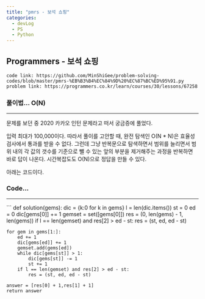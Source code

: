 ```yaml
---
title: "pmrs - 보석 쇼핑"
categories:
  - devLog
  - PS
  - Python
---
```

## Programmers - 보석 쇼핑

```
code link: https://github.com/MinShiGee/problem-solving-codes/blob/master/pmrs-%EB%B3%B4%EC%84%9D%20%EC%87%BC%ED%95%91.py
problem link: https://programmers.co.kr/learn/courses/30/lessons/67258
```

### 풀이법... O(N)
<hr/>

문제를 보던 중 2020 카카오 인턴 문제라고 떠서 궁금증에 풀었다.

입력 최대가 100,000이다. 따라서 풀이를 고안할 때, 완전 탐색인 O(N * N)은 효율성 검사에서 통과를 받을 수 없다. 그런데 그냥 반복문으로 탐색하면서 범위를 늘리면서 범위 내의 각 값의 갯수를 기준으로 뺄 수 있는 앞의 부분을 제거해주는 과정을 반복하면 바로 답이 나온다. 시간복잡도도 O(N)으로 정답을 만들 수 있다.

아래는 코드이다.

### Code...
<hr/>
```
def solution(gems):
    dic = {k:0 for k in gems}
    l = len(dic.items())
    st = 0
    ed = 0
    dic[gems[0]] += 1
    gemset = set([gems[0]])
    res = (0, len(gems) - 1, len(gems))
    if l == len(gemset) and res[2] > ed - st:
        res = (st, ed, ed - st)
            
    for gem in gems[1:]:
        ed += 1
        dic[gems[ed]] += 1
        gemset.add(gems[ed])
        while dic[gems[st]] > 1:
            dic[gems[st]] -= 1
            st += 1
        if l == len(gemset) and res[2] > ed - st:
            res = (st, ed, ed - st)
        
    answer = [res[0] + 1,res[1] + 1]
    return answer
```